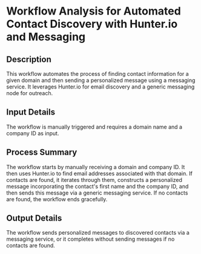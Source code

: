 # Workflow Analysis for Automated Contact Discovery with Hunter.io and Messaging

## Description
This workflow automates the process of finding contact information for a given domain and then sending a personalized message using a messaging service. It leverages Hunter.io for email discovery and a generic messaging node for outreach.

## Input Details
The workflow is manually triggered and requires a domain name and a company ID as input.

## Process Summary
The workflow starts by manually receiving a domain and company ID. It then uses Hunter.io to find email addresses associated with that domain. If contacts are found, it iterates through them, constructs a personalized message incorporating the contact's first name and the company ID, and then sends this message via a generic messaging service. If no contacts are found, the workflow ends gracefully.

## Output Details
The workflow sends personalized messages to discovered contacts via a messaging service, or it completes without sending messages if no contacts are found.
